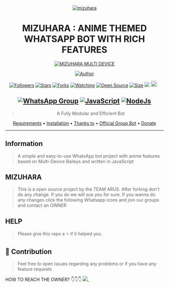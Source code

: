 <div align="center">
<a href="https://telegra.ph/file/485d99165388e3e42be7c.jpg"><img src="https://telegra.ph/file/485d99165388e3e42be7c.jpg" alt="mizuhara" border="0"></a>

# **MIZUHARA : ANIME THEMED WHATSAPP BOT WITH RICH FEATURES**

</p>
<p align="center">
<a href="#"><img title="MIZUHARA MULTI DEVICE" src="https://img.shields.io/badge/MIZUHARA MULTI DEVICE-green?colorA=%23ff0000&colorB=%23017e40&style=for-the-badge"></a>
</p>
<p align="center">
<a href="https://github.com/pratyush4932"><img title="Author" src="https://img.shields.io/badge/Author-Pratyush-red.svg?style=for-the-badge&logo=github"></a>
</p>
<p align="center">
<a href="https://github.com/pratyush4932/followers"><img title="Followers" src="https://img.shields.io/github/followers/pratyush4932?color=red&style=flat-square"></a>
<a href="https://github.com/Arus-Bots/Mizuhara/stargazers/"><img title="Stars" src="https://img.shields.io/github/stars/zeeone-ofc/Alphabot-Md?color=blue&style=flat-square"></a>
<a href="https://github.com/zeeone-ofc/Alphabot-Md/network/members"><img title="Forks" src="https://img.shields.io/github/forks/zeeone-ofc/Alphabot-Md?color=red&style=flat-square"></a>
<a href="https://github.com/zeeone-ofc/Alphabot-Md/watchers"><img title="Watching" src="https://img.shields.io/github/watchers/zeeone-ofc/Alphabot-Md?label=Watchers&color=blue&style=flat-square"></a>
<a href="https://github.com/zeeone-ofc/Alphabot-Md"><img title="Open Source" src="https://badges.frapsoft.com/os/v2/open-source.svg?v=103"></a>
<a href="https://github.com/zeeone-ofc/Alphabot-Md/"><img title="Size" src="https://img.shields.io/github/repo-size/zeeone-ofc/Alphabot-Md?style=flat-square&color=green"></a>
<a href="https://hits.seeyoufarm.com"><img src="https://hits.seeyoufarm.com/api/count/incr/badge.svg?url=https%3A%2F%2Fgithub.com%2Fzeeone-ofc%2FAlphabot-Md&count_bg=%2379C83D&title_bg=%23555555&icon=probot.svg&icon_color=%2300FF6D&title=hits&edge_flat=false"/></a>
<a href="https://github.com/zeeone-ofc/Alphabot-Md/graphs/commit-activity"><img height="20" src="https://img.shields.io/badge/Maintained%3F-yes-green.svg"></a>&nbsp;&nbsp;
</p>


## [![WhatsApp Group](https://img.shields.io/badge/WhatsApp-25D366?style=for-the-badge&logo=whatsapp&logoColor=white)](https://chat.whatsapp.com/LN4mY3laHz61S1ybxHBeYd) [![JavaScript](https://img.shields.io/badge/JavaScript-FFFF00?style=for-the-badge&logo=javascript&logoColor=black)](https://js.org/) [![NodeJs](https://img.shields.io/badge/Node.js-43853D?style=for-the-badge&logo=node.js&logoColor=white)](https://nodejs.org/en/)
> A Fully Modular and Efficient Bot <br>

<p align="center">
  <a href="https://github.com/zeeone-ofc/Alphabot-Md#requirements">Requirements</a> •
  <a href="https://github.com/zeeone-ofc/Alphabot-Md#instalasi">Installation</a> •
  <a href="https://github.com/zeeone-ofc/Alphabot-Md#thanks-to">Thanks to</a> •
  <a href="https://github.com/zeeone-ofc/Alphabot-Md#Official-Group"> Official Group Bot</a> •
  <a href="https://github.com/zeeone-ofc/Alphabot-Md#donate">Donate</a>
</p>
</div>


---

## Information
> A simple and easy-to-use WhatsApp bot project with anime features based on Multi-Device Baileys and written in JavaScript

## MIZUHARA
> This is a open source project by the TEAM ARUS. After forking don't do any change. If you do we will sue you for sure. If you wanna do any changes click the following Whatsapp icons and join our groups and contact an OWNER 
 
## HELP
> Please give this repo a ⭐ if it helped you.

## 💪 Contribution

> Feel free to open issues regarding any problems or if you have any feature
    requests

HOW TO REACH THE OWNER? 👇👇👇
   <a href="https://wa.me/918231033230?text=Hi%20I%20Am%20From%20GitHub%20☺️">
    <img src="https://img.shields.io/badge/WhatsApp-25D366?style=for-the-badge&logo=whatsapp&logoColor=white" />
  </a>&nbsp;&nbsp;
